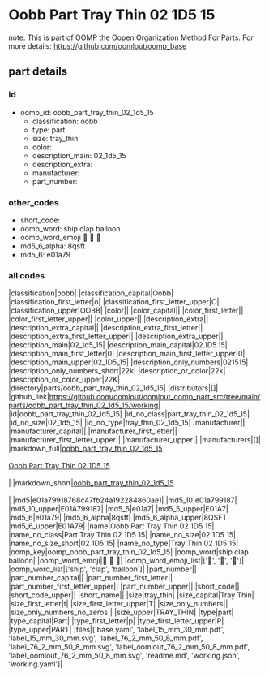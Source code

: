 # Oobb Part Tray Thin 02 1D5 15  

note: This is part of OOMP the Oopen Organization Method For Parts. For more details: https://github.com/oomlout/oomp_base

##  part details





### id
* oomp_id: oobb_part_tray_thin_02_1d5_15
  * classification: oobb
  * type: part
  * size: tray_thin
  * color: 
  * description_main: 02_1d5_15
  * description_extra: 
  * manufacturer: 
  * part_number: 

### other_codes
* short_code: 
* oomp_word: ship clap balloon
* oomp_word_emoji :ship: :clap: :balloon:
* md5_6_alpha: 8qsft
* md5_6: e01a79

### all codes 
|classification|oobb|
|classification_capital|Oobb|
|classification_first_letter|o|
|classification_first_letter_upper|O|
|classification_upper|OOBB|
|color||
|color_capital||
|color_first_letter||
|color_first_letter_upper||
|color_upper||
|description_extra||
|description_extra_capital||
|description_extra_first_letter||
|description_extra_first_letter_upper||
|description_extra_upper||
|description_main|02_1d5_15|
|description_main_capital|02.1D5.15|
|description_main_first_letter|0|
|description_main_first_letter_upper|0|
|description_main_upper|02_1D5_15|
|description_only_numbers|021515|
|description_only_numbers_short|22k|
|description_or_color|22k|
|description_or_color_upper|22K|
|directory|parts/oobb_part_tray_thin_02_1d5_15|
|distributors|[]|
|github_link|https://github.com/oomlout/oomlout_oomp_part_src/tree/main/parts/oobb_part_tray_thin_02_1d5_15/working|
|id|oobb_part_tray_thin_02_1d5_15|
|id_no_class|part_tray_thin_02_1d5_15|
|id_no_size|02_1d5_15|
|id_no_type|tray_thin_02_1d5_15|
|manufacturer||
|manufacturer_capital||
|manufacturer_first_letter||
|manufacturer_first_letter_upper||
|manufacturer_upper||
|manufacturers|[]|
|markdown_full|[oobb_part_tray_thin_02_1d5_15](https://github.com/oomlout/oomlout_oomp_part_src/tree/main/parts/oobb_part_tray_thin_02_1d5_15/working)<br>[](https://github.com/oomlout/oomlout_oomp_part_src/tree/main/parts/oobb_part_tray_thin_02_1d5_15/working)<br>[Oobb Part Tray Thin 02 1D5 15](https://github.com/oomlout/oomlout_oomp_part_src/tree/main/parts/oobb_part_tray_thin_02_1d5_15/working)<br><br>|
|markdown_short|[oobb_part_tray_thin_02_1d5_15](https://github.com/oomlout/oomlout_oomp_part_src/tree/main/parts/oobb_part_tray_thin_02_1d5_15/working)<br><br>|
|md5|e01a79918768c47fb24a192284860ae1|
|md5_10|e01a799187|
|md5_10_upper|E01A799187|
|md5_5|e01a7|
|md5_5_upper|E01A7|
|md5_6|e01a79|
|md5_6_alpha|8qsft|
|md5_6_alpha_upper|8QSFT|
|md5_6_upper|E01A79|
|name|Oobb Part Tray Thin 02 1D5 15|
|name_no_class|Part Tray Thin 02 1D5 15|
|name_no_size|02 1D5 15|
|name_no_size_short|02 1D5 15|
|name_no_type|Tray Thin 02 1D5 15|
|oomp_key|oomp_oobb_part_tray_thin_02_1d5_15|
|oomp_word|ship clap balloon|
|oomp_word_emoji|:ship: :clap: :balloon:|
|oomp_word_emoji_list|[':ship:', ':clap:', ':balloon:']|
|oomp_word_list|['ship', 'clap', 'balloon']|
|part_number||
|part_number_capital||
|part_number_first_letter||
|part_number_first_letter_upper||
|part_number_upper||
|short_code||
|short_code_upper||
|short_name||
|size|tray_thin|
|size_capital|Tray Thin|
|size_first_letter|t|
|size_first_letter_upper|T|
|size_only_numbers||
|size_only_numbers_no_zeros||
|size_upper|TRAY_THIN|
|type|part|
|type_capital|Part|
|type_first_letter|p|
|type_first_letter_upper|P|
|type_upper|PART|
|files|['base.yaml', 'label_15_mm_30_mm.pdf', 'label_15_mm_30_mm.svg', 'label_76_2_mm_50_8_mm.pdf', 'label_76_2_mm_50_8_mm.svg', 'label_oomlout_76_2_mm_50_8_mm.pdf', 'label_oomlout_76_2_mm_50_8_mm.svg', 'readme.md', 'working.json', 'working.yaml']|
